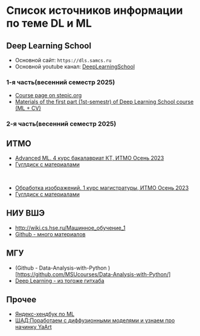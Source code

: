 
# Список источников информации по теме DL и ML 



## Deep Learning School

* Основной сайт: `https://dls.samcs.ru`
* Основной youtube канал: [DeepLearningSchool](https://www.youtube.com/@DeepLearningSchool)


### 1-я часть(весенний семестр 2025)
* [Course page on stepic.org](https://stepik.org/course/230362/info)
* [Materials of the first part (1st-semestr) of Deep Learning School course (ML + CV)](https://github.com/DeepLearningSchool/part_1_ml_cv)

### 2-я часть(весенний семестр 2025)



## ИТМО

* [Advanced ML. 4 курс бакалавриат КТ, ИТМО Осень 2023](https://www.youtube.com/playlist?list=PLa_aTuoX4NlqAP-ibkyBiYVHp_8BnN58z)
* [Гуглдиск с материалами](https://drive.google.com/drive/folders/1ZVewVUqyualp4eY-ftQ-2_OU9Evd8Iwl)

<br>

* [Обработка изображений. 1 курс магистратуры, ИТМО Осень 2023](https://www.youtube.com/playlist?list=PLa_aTuoX4NlpvGHsywrIvn011hxUB8Mm9)
* [Гуглдиск с материалами](https://drive.google.com/drive/folders/1aPjkXcoEg-OVSu1eCLBI0LbwT9yZ6Xfh)


## НИУ ВШЭ

* http://wiki.cs.hse.ru/Машинное_обучение_1
* [Github - много материалов](https://github.com/esokolov/ml-course-hse)

## МГУ

* (Github - Data-Analysis-with-Python
)[https://github.com/MSUcourses/Data-Analysis-with-Python/]
* [Deep Learning - из тогоже гитхаба](https://github.com/MSUcourses/Data-Analysis-with-Python/tree/main/Deep%20Learning)



## Прочее

* [Яндекс-хендбук по ML](https://education.yandex.ru/handbook/ml)
* [ШАД:Поработаем с диффузионными моделями и узнаем про начинку YaArt](https://shad.yandex.ru/cvweek#program)